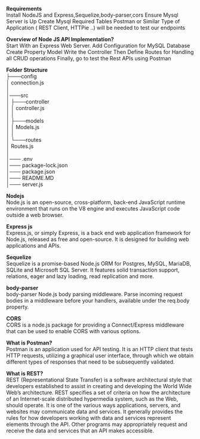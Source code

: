 **Requirements**                                    
    Install NodeJS and Express,Sequelize,body-parser,cors
    Ensure Mysql Server is Up
    Create Mysql Required Tables
    Postman or Similar Type of Application ( REST Client, HTTPie ..) will be needed to test our endpoints


**Overview of Node JS API Implementation?**                             
    Start With an Express Web Server.
    Add Configuration for MySQL Database
    Create Property Model
    Write the Controller
    Then Define Routes for Handling all CRUD operations
    Finally, go to test the Rest APIs using Postman

**Folder Structure**                                                        
├───config                                                                          
│       connection.js                                       
│                                                                       
│───src                                                                                             
│    ├───controller                                                                                       
│    │       controller.js                                                      
│    │                                                                              
│    ├───models                                                                                     
│    │       Models.js                                                                              
│    │                                                                                                    
│    └───routes                                                                                           
│            Routes.js                                                                          
│                                                                                                   
│─── .env                                                                                                
│─── package-lock.json                                                                               
│─── package.json                                                                                
│─── README.MD                                                                                       
│─── server.js                                                                                           


**Nodejs**                                                      
    Node.js is an open-source, cross-platform, back-end JavaScript runtime environment that runs on the V8 engine and executes JavaScript code outside a web browser.

**Express js**                                                                                            
    Express.js, or simply Express, is a back end web application framework for Node.js, released as free and open-source. It is designed for building web applications and APIs. 

**Sequelize**                                       
    Sequelize is a promise-based Node.js ORM for Postgres, MySQL, MariaDB, SQLite and Microsoft SQL Server. It features solid transaction support, relations, eager and lazy loading, read replication and more.


**body-parser**                                         
    body-parser Node.js body parsing middleware. Parse incoming request bodies in a middleware before your handlers, available under the req.body property.

**CORS**                                                    
    CORS is a node.js package for providing a Connect/Express middleware that can be used to enable CORS with various options.

**What is Postman?**                                                                      
    Postman is an application used for API testing. It is an HTTP client that tests HTTP requests, utilizing a graphical user interface, through which we obtain different types of responses that need to be subsequently validated.

**What is REST?**                                                                               
    REST (Representational State Transfer) is a software architectural style that developers established to assist in creating and developing the World Wide Web’s architecture. REST specifies a set of criteria on how the architecture of an Internet-scale distributed hypermedia system, such as the Web, should operate. It is one of the various ways applications, servers, and websites may communicate data and services. It generally provides the rules for how developers working with data and services represent elements through the API. Other programs may appropriately request and receive the data and services that an API makes accessible.